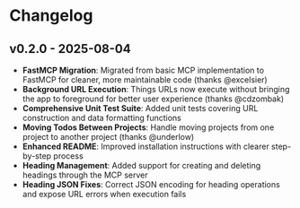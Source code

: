 # Changelog

## v0.2.0 - 2025-08-04

- **FastMCP Migration**: Migrated from basic MCP implementation to FastMCP for cleaner, more maintainable code (thanks @excelsier)
- **Background URL Execution**: Things URLs now execute without bringing the app to foreground for better user experience (thanks @cdzombak)
- **Comprehensive Unit Test Suite**: Added unit tests covering URL construction and data formatting functions
- **Moving Todos Between Projects**: Handle moving projects from one project to another project (thanks @underlow)
- **Enhanced README**: Improved installation instructions with clearer step-by-step process
- **Heading Management**: Added support for creating and deleting headings through the MCP server
- **Heading JSON Fixes**: Correct JSON encoding for heading operations and expose URL errors when execution fails
